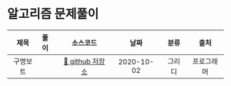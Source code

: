 # 알고리즘 문제풀이

|제목|풀이|소스코드|날짜|분류|출처|
|:---:|:---|:---:|:---:|:---:|:---:|
|구명보트| |[📎 github 저장소 ](https://github.com/devhyun637/algorithm/blob/master/src/main/java/algorithm/programmers/Level2/Sol42885.java)| 2020-10-02|그리디|프로그래머